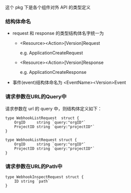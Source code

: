 这个 pkg 下是各个组件对外 API 的类型定义

### 结构体命名

-   request 和 response 的类型结构体名字统一为
    -   &lt;Resource&gt;&lt;Action&gt;\[Version\]Request

        e.g. ApplicationCreateRequest
    -   &lt;Resource&gt;&lt;Action&gt;\[Version\]Response

        e.g. ApplicationCreateResponse

-   事件(event)结构体命名为 &lt;EventName&gt;&lt;Version&gt;Event

### 请求参数在URL的Query中

请求参数在 url 的 query 中，则结构体定义如下：

    type WebhookListRequest  struct {
        OrgID     string `query:"orgID"`
        ProjectID string `query:"projectID"`
    }

    type WebhookListRequest struct {
        OrgID     string `query:"orgID"`
        ProjectID string `query:"projectID"`
    }

### 请求参数在URL的Path中

    type WebhookInspectRequest struct {
        ID string `path`
    }
